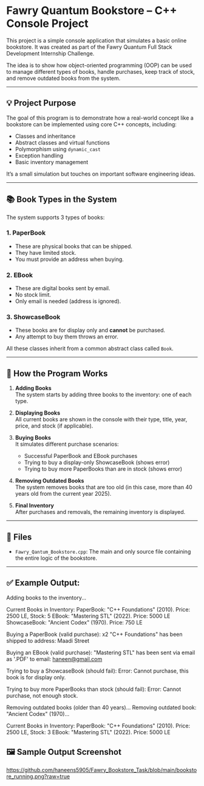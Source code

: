 # Fawry Quantum Bookstore – C++ Console Project

This project is a simple console application that simulates a basic online bookstore. It was created as part of the Fawry Quantum Full Stack Development Internship Challenge.

The idea is to show how object-oriented programming (OOP) can be used to manage different types of books, handle purchases, keep track of stock, and remove outdated books from the system.

---

## 💡 Project Purpose

The goal of this program is to demonstrate how a real-world concept like a bookstore can be implemented using core C++ concepts, including:

- Classes and inheritance
- Abstract classes and virtual functions
- Polymorphism using `dynamic_cast`
- Exception handling
- Basic inventory management

It’s a small simulation but touches on important software engineering ideas.

---

## 📚 Book Types in the System

The system supports 3 types of books:

### 1. PaperBook  
- These are physical books that can be shipped.
- They have limited stock.
- You must provide an address when buying.

### 2. EBook  
- These are digital books sent by email.
- No stock limit.
- Only email is needed (address is ignored).

### 3. ShowcaseBook  
- These books are for display only and **cannot** be purchased.
- Any attempt to buy them throws an error.

All these classes inherit from a common abstract class called `Book`.

---

## 🔁 How the Program Works

1. **Adding Books**  
   The system starts by adding three books to the inventory: one of each type.

2. **Displaying Books**  
   All current books are shown in the console with their type, title, year, price, and stock (if applicable).

3. **Buying Books**  
   It simulates different purchase scenarios:
   - Successful PaperBook and EBook purchases
   - Trying to buy a display-only ShowcaseBook (shows error)
   - Trying to buy more PaperBooks than are in stock (shows error)

4. **Removing Outdated Books**  
   The system removes books that are too old (in this case, more than 40 years old from the current year 2025).

5. **Final Inventory**  
   After purchases and removals, the remaining inventory is displayed.

---

## 📂 Files

- `Fawry_Qantum_Bookstore.cpp`: The main and only source file containing the entire logic of the bookstore.

---

## ✅ Example Output:

Adding books to the inventory...

Current Books in Inventory:
PaperBook: "C++ Foundations" (2010). Price: 2500 LE, Stock: 5
EBook: "Mastering STL" (2022). Price: 5000 LE
ShowcaseBook: "Ancient Codex" (1970). Price: 750 LE

Buying a PaperBook (valid purchase):
x2 "C++ Foundations" has been shipped to address: Maadi Street

Buying an EBook (valid purchase):
"Mastering STL" has been sent via email as '.PDF' to email: haneen@gmail.com

Trying to buy a ShowcaseBook (should fail):
Error: Cannot purchase, this book is for display only.

Trying to buy more PaperBooks than stock (should fail):
Error: Cannot purchase, not enough stock.

Removing outdated books (older than 40 years)...
Removing outdated book: "Ancient Codex" (1970)...

Current Books in Inventory:
PaperBook: "C++ Foundations" (2010). Price: 2500 LE, Stock: 3
EBook: "Mastering STL" (2022). Price: 5000 LE

## 🖼 Sample Output Screenshot
https://github.com/haneens5905/Fawry_Bookstore_Task/blob/main/bookstore_running.png?raw=true
